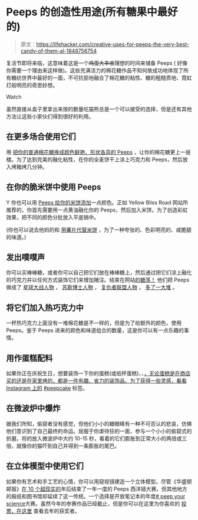 # Peeps 的创造性用途(所有糖果中最好的)

> 原文：<https://lifehacker.com/creative-uses-for-peeps-the-very-best-candy-of-them-al-1848756754>

复活节即将来临，这意味着这是一个~~鸡蛋大丰收~~理想的时间来储备 Peeps ( 好像你需要一个理由来这样做)。这些充满活力的棉花糖作品不知何故成功地体现了所有糖纺世界中最好的一面，不可抗拒地融合了棉花糖的粘性、糖的粗糙质地、霓虹灯般明亮的奇思妙想。

Watch

虽然直接从盒子里拿出来按的数量吃猫熊总是一个可以接受的选择，但是还有其他方法让这些小家伙们得到很好的利用。

## **在更多场合使用它们**

用 [把你的普通棉花糖换成颜色鲜艳、形状各异的 Peeps](https://allwording.com/peeps-puns-jokes-and-sayings-for-easter/) ，让你的棉花糖更上一层楼。为了达到完美的融化粘性，在你的全麦饼干上涂上巧克力和 Peeps，然后放入烤箱烤几分钟。

## **在你的脆米饼中使用 Peeps**

Y 你也可以用 [Peeps 给你的米饼添加](https://www.yellowblissroad.com/layered-peeps/)一点颜色。正如 Yellow Bliss Road 网站所推荐的，你首先需要用一点黄油融化你的 Peeps，然后加入米饼。为了创造彩虹效果，把不同的颜色分批放入平底锅中。

(你也可以说去他妈的和 [用薯片代替米饼](https://lifehacker.com/fuck-it-replace-the-cereal-in-your-rice-krispie-treats-1848195134) ，为了一种夸张的、色彩明亮的、咸脆甜的味道。)

## **发出噗噗声**

你可以买棒棒糖，或者你可以自己把它们放在棒棒糖上，然后通过把它们涂上融化的巧克力并以任何方式装饰它们来增加赌注。结束在网站[的糖荡！](http://www.sugarswings.com/) 他们把 Peeps 做成了 [星球大战人物](http://www.sugarswings.com/2011/04/bunch-of-marshmallow-peep-pops-and.html) ， [苏斯博士人物](http://www.sugarswings.com/2012/02/dr-seuss-peep-pops.html) ， [复仇者联盟人物](http://www.sugarswings.com/2012/04/avengers-day-4-of-peep-pop-week.html) ， [多了一大堆](http://www.sugarswings.com/p/peeps.html) 。

## 将它们加入热巧克力中

一杯热巧克力上面没有一堆棉花糖是不一样的，但是为了给额外的颜色，使用 Peeps。鉴于 Peeps 进来的颜色和味道组合的数量，这是你可以有一点乐趣的事情。

## **用作蛋糕配料**

如果你正在庆祝生日，想要装饰一下你的蛋糕(或纸杯蛋糕)、、[，无论蛋糕是在商店买的还是在家里烤的，都是一件有趣、省力的装饰品。为了获得一些灵感，看看 Instagram 上的](https://www.mentalfloss.com/article/93649/8-surprising-uses-peeps) [#peepcake](https://www.instagram.com/explore/tags/peepcake/?hl=en) 标签。

## **在微波炉中爆炸**

据我们所知，偷窥者没有感觉，但他们小小的糖眼睛有一种不可否认的悲哀，仿佛他们意识到了自己最终的命运。屈服于你虐待狂的一面，参与一个小小的偷窥式的折磨，将的放入微波炉中大约 10-15 秒，看着的它们膨胀到正常大小的两倍或三倍，就像你的猫吓到自己并得到一条膨胀的尾巴。

## 在立体模型中使用它们

如果你有艺术和手工艺的心情，你可以用窥视镜建造一个立体模型。尽管《华盛顿邮报》[在 10 个超现实的](https://www.washingtonpost.com/news/style/wp/2016/03/16/classic-peeps-a-decade-of-sugary-social-commentary/)年后结束了一年一度的 Peeps 西洋镜大赛，但其他地方的报纸和图书馆却延续了这一传统。一个选择是开放笔记本的年度[# peep your science](https://www.theopennotebook.com/peeps/)大赛。虽然今年的参赛作品已经截止，但是你可以在这里为你喜欢的 [投票，在这里](https://theopennotebook.submittable.com/gallery/23df601b-61f6-41c3-86b2-10ba6d4d43b9) 查看去年的获奖者。